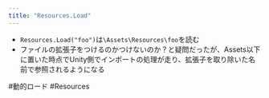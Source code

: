 ```yaml
---
title: "Resources.Load"
---
```


- `Resources.Load("foo")`は`\Assets\Resources\foo`を読む
- ファイルの拡張子をつけるのかつけないのか？と疑問だったが、Assets以下に置いた時点でUnity側でインポートの処理が走り、拡張子を取り除いた名前で参照されるようになる

#動的ロード
#Resources

